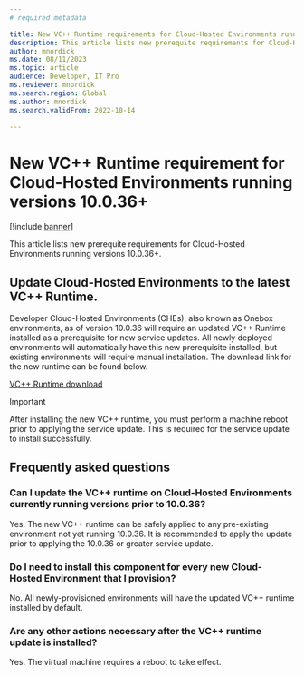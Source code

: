```yaml
---
# required metadata

title: New VC++ Runtime requirements for Cloud-Hosted Environments running versions 10.0.36+
description: This article lists new prerequite requirements for Cloud-Hosted Environments running versions 10.0.36+
author: mnordick
ms.date: 08/11/2023
ms.topic: article
audience: Developer, IT Pro
ms.reviewer: mnordick
ms.search.region: Global
ms.author: mnordick
ms.search.validFrom: 2022-10-14

---
```

#  New VC++ Runtime requirement for Cloud-Hosted Environments running versions 10.0.36+

[!include [banner](../includes/banner.md)]

This article lists new prerequite requirements for Cloud-Hosted Environments running versions 10.0.36+.

## Update Cloud-Hosted Environments to the latest VC++ Runtime.

Developer Cloud-Hosted Environments (CHEs), also known as Onebox environments, as of version 10.0.36 will require an updated VC++ Runtime installed as a prerequisite for new service updates. All newly deployed environments will automatically have this new prerequisite installed, but existing environments will require manual installation. The download link for the new runtime can be found below.

[VC++ Runtime download](https://aka.ms/vs/17/release/VC_redist.x64.exe)

> [!IMPORTANT]
> After installing the new VC++ runtime, you must perform a machine reboot prior to applying the service update. This is required for the service update to install successfully.


## Frequently asked questions

### Can I update the VC++ runtime on Cloud-Hosted Environments currently running versions prior to 10.0.36?
Yes. The new VC++ runtime can be safely applied to any pre-existing environment not yet running 10.0.36. It is recommended to apply the update prior to applying the 10.0.36 or greater service update.

### Do I need to install this component for every new Cloud-Hosted Environment that I provision?
No. All newly-provisioned environments will have the updated VC++ runtime installed by default.

### Are any other actions necessary after the VC++ runtime update is installed?
Yes. The virtual machine requires a reboot to take effect.